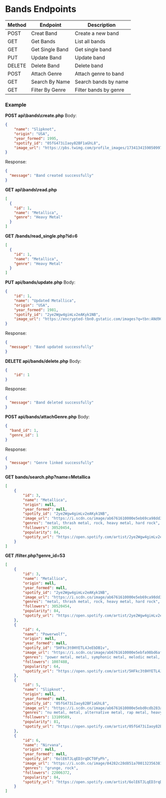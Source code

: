 # Bands Endpoints

| Method | Endpoint                 | Description                |
|--------|--------------------------|----------------------------|
| POST   | Creat Band               | Create a new band          |
| GET    | Get Bands                | List all bands             |
| GET    | Get Single Band          | Get single band            |
| PUT    | Update Band              | Update band                |
| DELETE | Delete Band              | Delete band                |
| POST   | Attach Genre             | Attach genre to band       |
| GET    | Search By Name           | Search bands by name       |
| GET    | Filter By Genre          | Filter bands by genre      |

### Example

**POST api\bands\create.php**
Body:
```json
{
    "name": "Slipknot",
    "origin": "USA",
    "year_formed": 1995,
    "spotify_id": "05fG473iIaoy82BF1aGhL8",
    "image_url": "https://pbs.twimg.com/profile_images/1734134159050997760/yvzguO2D_400x400.jpg"
}
```
Response:
```json
{
  "message": "Band created successfully"
}
```

**GET api\bands\read.php**
```json
[
  {
    "id": 1,
    "name": "Metallica",
    "genre": "Heavy Metal"
  }
]
```

**GET /bands/read_single.php?id=6**
```json
[
  {
    "id": 1,
    "name": "Metallica",
    "genre": "Heavy Metal"
  }
]
```

**PUT api/bands/update.php**
Body:
```json
{
    "id": 1,
    "name": "Updated Metallica",
    "origin": "USA",
    "year_formed": 1981,
    "spotify_id": "2ye2Wgw4gimLv2eAKyk1NB",
    "image_url": "https://encrypted-tbn0.gstatic.com/images?q=tbn:ANd9GcSVJ1GfN5K1yhRYR9Pb7Z_tYlnty3jUQSnOOQ&s"
}

```
Response:
```json
{
  "message": "Band updated successfully"
}
```

**DELETE api/bands/delete.php**
Body:
```json
{
    "id": 1
}

```
Response:
```json
{
  "message": "Band deleted successfully"
}
```

**POST api/bands/attachGenre.php**
Body:
```json
{
  "band_id": 1,
  "genre_id": 1
}

```
Response:
```json
{
  "message": "Genre linked successfully"
}
```

**GET bands/search.php?name=Metallica**
```json
[
    {
        "id": 3,
        "name": "Metallica",
        "origin": null,
        "year_formed": null,
        "spotify_id": "2ye2Wgw4gimLv2eAKyk1NB",
        "image_url": "https://i.scdn.co/image/ab6761610000e5eb69ca98dd3083f1082d740e44",
        "genres": "metal, thrash metal, rock, heavy metal, hard rock",
        "followers": 30520454,
        "popularity": 84,
        "spotify_url": "https://open.spotify.com/artist/2ye2Wgw4gimLv2eAKyk1NB"
    }
]
```

**GET /filter.php?genre_id=53**
```json
[
    {
        "id": 3,
        "name": "Metallica",
        "origin": null,
        "year_formed": null,
        "spotify_id": "2ye2Wgw4gimLv2eAKyk1NB",
        "image_url": "https://i.scdn.co/image/ab6761610000e5eb69ca98dd3083f1082d740e44",
        "genres": "metal, thrash metal, rock, heavy metal, hard rock",
        "followers": 30520454,
        "popularity": 84,
        "spotify_url": "https://open.spotify.com/artist/2ye2Wgw4gimLv2eAKyk1NB"
    },
    {
        "id": 4,
        "name": "Powerwolf",
        "origin": null,
        "year_formed": null,
        "spotify_id": "5HFkc3t0HYETL4JeEbDB1v",
        "image_url": "https://i.scdn.co/image/ab6761610000e5ebfa98bd6af388ecfe167efbd8",
        "genres": "power metal, metal, symphonic metal, melodic metal, folk metal, pirate metal, medieval metal, heavy metal",
        "followers": 1007488,
        "popularity": 64,
        "spotify_url": "https://open.spotify.com/artist/5HFkc3t0HYETL4JeEbDB1v"
    },
    {
        "id": 5,
        "name": "Slipknot",
        "origin": null,
        "year_formed": null,
        "spotify_id": "05fG473iIaoy82BF1aGhL8",
        "image_url": "https://i.scdn.co/image/ab6761610000e5ebd0cdb283a7384a0edb665182",
        "genres": "nu metal, metal, alternative metal, rap metal, heavy metal",
        "followers": 13109589,
        "popularity": 81,
        "spotify_url": "https://open.spotify.com/artist/05fG473iIaoy82BF1aGhL8"
    },
    {
        "id": 6,
        "name": "Nirvana",
        "origin": null,
        "year_formed": null,
        "spotify_id": "6olE6TJLqED3rqDCT0FyPh",
        "image_url": "https://i.scdn.co/image/84282c28d851a700132356381fcfbadc67ff498b",
        "genres": "grunge, rock",
        "followers": 22006372,
        "popularity": 84,
        "spotify_url": "https://open.spotify.com/artist/6olE6TJLqED3rqDCT0FyPh"
    }
]
```